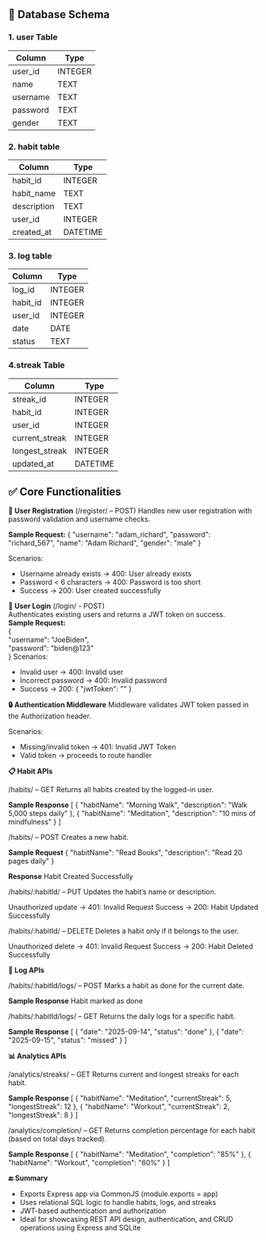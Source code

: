 ## 🔧 Database Schema

### 1. user Table

| Column   | Type    |
|----------|---------|
| user_id  | INTEGER |
| name     | TEXT    |
| username | TEXT    |
| password | TEXT    |
| gender   | TEXT    |

### 2. habit table
| Column      | Type     |
| ----------- | -------- |
| habit\_id   | INTEGER  |
| habit\_name | TEXT     |
| description | TEXT     |
| user\_id    | INTEGER  |
| created\_at | DATETIME |

### 3. log table
| Column    | Type    |
| --------- | ------- |
| log\_id   | INTEGER |                                 
| habit\_id | INTEGER |                                  
| user\_id  | INTEGER |                                  
| date      | DATE    |                                  
| status    | TEXT    | 

### 4.streak Table
| Column          | Type     |
| --------------- | -------- |
| streak\_id      | INTEGER  |
| habit\_id       | INTEGER  |
| user\_id        | INTEGER  |
| current\_streak | INTEGER  |
| longest\_streak | INTEGER  |
| updated\_at     | DATETIME |

## ✅ Core Functionalities

**🔐 User Registration** (/register/ – POST)
Handles new user registration with password validation and username checks.

**Sample Request:**
{
  "username": "adam_richard",
  "password": "richard_567",
  "name": "Adam Richard",
  "gender": "male"
} 

Scenarios:
- Username already exists → 400: User already exists
- Password < 6 characters → 400: Password is too short
- Success → 200: User created successfully

**🔐 User Login**   (/login/ - POST)  
Authenticates existing users and returns a JWT token on success.  
**Sample Request:**  
{  
"username": "JoeBiden",  
"password": "biden@123"  
}
Scenarios:
- Invalid user → 400: Invalid user
- Incorrect password → 400: Invalid password
- Success → 200: { "jwtToken": "<token>" }

**🔒 Authentication Middleware**
Middleware validates JWT token passed in the Authorization header.

Scenarios:
- Missing/invalid token → 401: Invalid JWT Token
- Valid token → proceeds to route handler

**📋 Habit APIs**  

/habits/ – GET
Returns all habits created by the logged-in user.

**Sample Response**
[
  { "habitName": "Morning Walk", "description": "Walk 5,000 steps daily" },
  { "habitName": "Meditation", "description": "10 mins of mindfulness" }
]

/habits/ – POST
Creates a new habit.

**Sample Request**
{ "habitName": "Read Books", "description": "Read 20 pages daily" }

**Response**
Habit Created Successfully

/habits/:habitId/ – PUT
Updates the habit’s name or description.

Unauthorized update → 401: Invalid Request
Success → 200: Habit Updated Successfully

/habits/:habitId/ – DELETE
Deletes a habit only if it belongs to the user.

Unauthorized delete → 401: Invalid Request
Success → 200: Habit Deleted Successfully


**📝 Log APIs**

/habits/:habitId/logs/ – POST
Marks a habit as done for the current date.

**Sample Response**
Habit marked as done

/habits/:habitId/logs/ – GET
Returns the daily logs for a specific habit.

**Sample Response**
[
  { "date": "2025-09-14", "status": "done" },
  { "date": "2025-09-15", "status": "missed" }
]

**📊 Analytics APIs**

/analytics/streaks/ – GET
Returns current and longest streaks for each habit.

**Sample Response**
[
  { "habitName": "Meditation", "currentStreak": 5, "longestStreak": 12 },
  { "habitName": "Workout", "currentStreak": 2, "longestStreak": 8 }
]

/analytics/completion/ – GET
Returns completion percentage for each habit (based on total days tracked).

**Sample Response**
[
  { "habitName": "Meditation", "completion": "85%" },
  { "habitName": "Workout", "completion": "60%" }
]


**🔚 Summary**

- Exports Express app via CommonJS (module.exports = app)
- Uses relational SQL logic to handle habits, logs, and streaks
- JWT-based authentication and authorization
- Ideal for showcasing REST API design, authentication, and CRUD operations using Express and SQLite

  

  



